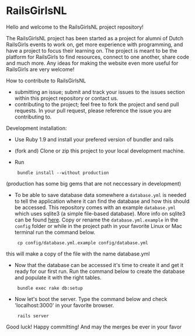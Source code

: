 # RailsGirlsNL
Hello and welcome to the RailsGirlsNL project repository!

The RailsGirlsNL project has been started as a project for alumni of Dutch RailsGirls events to work on, get more experience with programming, and have a project to focus their learning on.
The project is meant to be the platform for RailsGirls to find resources, connect to one another, share code and much more.
Any ideas for making the website even more useful for RailsGirls are very welcome!

How to contribute to RailsGirlsNL

 - submitting an issue; submit and track your issues to the issues section within this project repository or contact us.
 - contributing to the project; feel free to fork the project and send pull requests. In your pull request, please reference the issue you are contributing to.

Development installation:

 - Use Ruby 1.9 and install your prefered version of bundler and rails
 - (fork and) Clone or zip this project to your local development machine.
 - Run

        bundle install --without production
(production has some big gems that are not neccessary in development)

 - To be able to save database data somewhere a `database.yml` is needed to tell the application where it can find the database and how this should be accessed. This repository comes with an example `database.yml` which uses sqlite3 (a simple file-based database). More info on sqlite3 can be found [here][1]. Copy or rename the `database.yml.example` in the `config` folder or while in the project path in your favorite Linux or Mac terminal run the command below.

        cp config/database.yml.example config/database.yml
this will make a copy of the file with the name database.yml
 - Now that the database can be accessed it's time to create it and get it ready for our first run. Run the command below to create the database and populate it with the right tables.

        bundle exec rake db:setup

 - Now let's boot the server. Type the command below and check 'localhost:3000' in your favorite browser.

        rails server

Good luck!
Happy committing! And may the merges be ever in your favor

  [1]: http://zetcode.com/db/sqlite/introduction/

